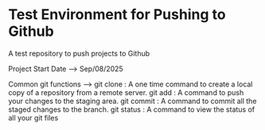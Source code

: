 # Test Environment for Pushing to Github
A test repository to push projects to Github

Project Start Date --> Sep/08/2025

Common git functions -->
    git clone : A one time command to create a local copy of a repository from a remote server.
    git add : A command to push your changes to the staging area.
    git commit : A command to commit all the staged changes to the branch. 
    git status : A command to view the status of all your git files 



